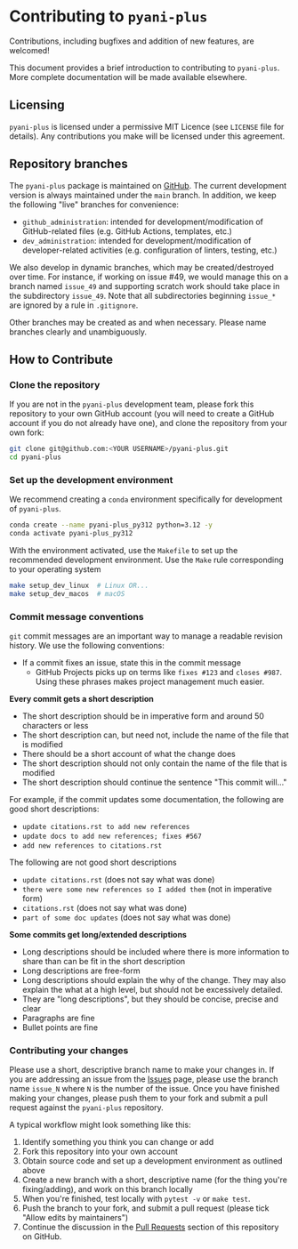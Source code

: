 # Contributing to `pyani-plus`

Contributions, including bugfixes and addition of new features, are welcomed!

This document provides a brief introduction to contributing to `pyani-plus`. More complete documentation will be made available elsewhere.

## Licensing

`pyani-plus` is licensed under a permissive MIT Licence (see `LICENSE` file for details). Any contributions you make will be licensed under this agreement.

## Repository branches

The `pyani-plus` package is maintained on [GitHub](https://github.com/pyani-plus/pyani-plus). The current development version is always maintained under the `main` branch. In addition, we keep the following "live" branches for convenience:

- `github_administration`: intended for development/modification of GitHub-related files (e.g. GitHub Actions, templates, etc.)
- `dev_administration`: intended for development/modification of developer-related activities (e.g. configuration of linters, testing, etc.)

We also develop in dynamic branches, which may be created/destroyed over time. For instance, if working on issue #49, we would manage this on a branch named `issue_49` and supporting scratch work should take place in the subdirectory `issue_49`. Note that all subdirectories beginning `issue_*` are ignored by a rule in `.gitignore`.

Other branches may be created as and when necessary. Please name branches clearly and unambiguously.

## How to Contribute

### Clone the repository

If you are not in the `pyani-plus` development team, please fork this repository to your own GitHub account (you will need to create a GitHub account if you do not already have one), and clone the repository from your own fork:

```bash
git clone git@github.com:<YOUR USERNAME>/pyani-plus.git
cd pyani-plus
```

### Set up the development environment

We recommend creating a `conda` environment specifically for development of `pyani-plus`.

```bash
conda create --name pyani-plus_py312 python=3.12 -y
conda activate pyani-plus_py312
```

With the environment activated, use the `Makefile` to set up the recommended development environment. Use the `Make` rule corresponding to your operating system

```bash
make setup_dev_linux  # Linux OR...
make setup_dev_macos  # macOS
```

### Commit message conventions

`git` commit messages are an important way to manage a readable revision history. We use the following conventions:

- If a commit fixes an issue, state this in the commit message
  - GitHub Projects picks up on terms like `fixes #123` and `closes #987`. Using these phrases makes project management much easier.

**Every commit gets a short description**

- The short description should be in imperative form and around 50 characters or less
- The short description can, but need not, include the name of the file that is modified
- There should be a short account of what the change does
- The short description should not only contain the name of the file that is modified
- The short description should continue the sentence "This commit will..."

For example, if the commit updates some documentation, the following are good short descriptions:

- `update citations.rst to add new references`
- `update docs to add new references; fixes #567`
- `add new references to citations.rst`

The following are not good short descriptions

- `update citations.rst` (does not say what was done)
- `there were some new references so I added them` (not in imperative form)
- `citations.rst` (does not say what was done)
- `part of some doc updates` (does not say what was done)

**Some commits get long/extended descriptions**

- Long descriptions should be included where there is more information to share than can be fit in the short description
- Long descriptions are free-form
- Long descriptions should explain the why of the change. They may also explain the what at a high level, but should not be excessively detailed.
- They are "long descriptions", but they should be concise, precise and clear
- Paragraphs are fine
- Bullet points are fine

### Contributing your changes

Please use a short, descriptive branch name to make your changes in. If you are addressing an issue from the [Issues](https://github.com/pyani-plus/pyani-plus/issues) page, please use the branch name `issue_N` where `N` is the number of the issue. Once you have finished making your changes, please push them to your fork and submit a pull request against the `pyani-plus` repository.

A typical workflow might look something like this:

1. Identify something you think you can change or add
2. Fork this repository into your own account
3. Obtain source code and set up a development environment as outlined above
4. Create a new branch with a short, descriptive name (for the thing you're fixing/adding), and work on this branch locally
5. When you're finished, test locally with `pytest -v` or `make test`.
6. Push the branch to your fork, and submit a pull request (please tick "Allow edits by maintainers")
7. Continue the discussion in the [Pull Requests](https://github.com/pyani-plus/pyani-plus/pulls) section of this repository on GitHub.
